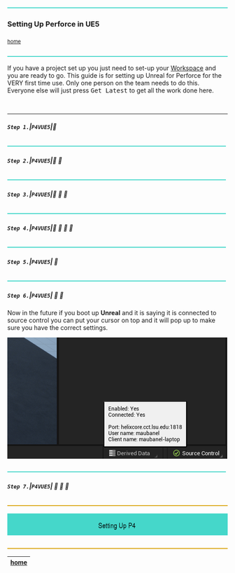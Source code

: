 ![](../images/line3.png)

### Setting Up Perforce in UE5

<sub>[home](../README.md#user-content-p4v)</sub>

![](../images/line3.png)

If you have a project set up you just need to set-up your [Workspace](https://github.com/maubanel/p4v-unreal/blob/main/workspaces/README.md#user-content-workspaces-in-p4v) and you are ready to go.  This guide is for setting up Unreal for Perforce for the VERY first time use. Only one person on the team needs to do this.  Everyone else will just press <kbd>Get Latest</kbd> to get all the work done here.

<br>

---


##### `Step 1.`\|`P4VUE5`|:small_blue_diamond:


![](../images/line2.png)

##### `Step 2.`\|`P4VUE5`|:small_blue_diamond: :small_blue_diamond: 





![](../images/line2.png)

##### `Step 3.`\|`P4VUE5`|:small_blue_diamond: :small_blue_diamond: :small_blue_diamond:



![](../images/line2.png)

##### `Step 4.`\|`P4VUE5`|:small_blue_diamond: :small_blue_diamond: :small_blue_diamond: :small_blue_diamond:



![](../images/line2.png)

##### `Step 5.`\|`P4VUE5`| :small_orange_diamond:



![](../images/line2.png)

##### `Step 6.`\|`P4VUE5`| :small_orange_diamond: :small_blue_diamond:

Now in the future if you boot up **Unreal** and it is saying it is connected to source control you can put your cursor on top and it will pop up to make sure you have the correct settings.

![confirm source control settings](images/confirmSettings.png)

![](../images/line2.png)

##### `Step 7.`\|`P4VUE5`| :small_orange_diamond: :small_blue_diamond: :small_blue_diamond:



![](../images/line.png)

![setting up p4 banner](images/banner.png)


![](../images/line.png)

| [home](../README.md#user-content-p4v) | 
|---|
